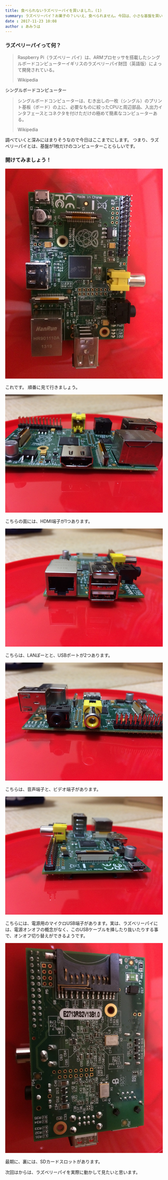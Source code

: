 ```yaml
---
title: 食べられないラズベリーパイを買いました。(1)
summary: ラズベリーパイ？お菓子の？いいえ、食べられません。今回は、小さな基盤を買いました。
date : 2017-11-23 10:08
author : あみうは
---
```

### ラズベリーパイって何？
> Raspberry Pi（ラズベリー パイ）は、ARMプロセッサを搭載したシングルボードコンピューターイギリスのラズベリーパイ財団（英語版）によって開発されている。
> 
> Wikipedia

シングルボードコンピューター

> シングルボードコンピューターは、むき出しの一枚（シングル）のプリント基板（ボード）の上に、必要なものに絞ったCPUと周辺部品、入出力インタフェースとコネクタを付けただけの極めて簡素なコンピューターある。
> 
> Wikipedia

調べていくと深みにはまりそうなので今日はここまでにします。
つまり、ラズベリーパイとは、基盤が1枚だけのコンピューターことらしいです。

### 開けてみましょう！
![開けてみよう！](media/20.jpg)

これです。
順番に見て行きましょう。

![横から](media/21.jpg)

こちらの面には、HDMI端子が1つあります。

![縦から](media/22.jpg)

こちらは、LANぽーとと、USBポートが2つあります。

![反対側の横から](media/23.jpg)

こちらは、音声端子と、ビデオ端子があります。

![反対側の縦から](media/24.jpg)

こちらには、電源用のマイクロUSB端子があります。実は、ラズベリーパイには、電源オンオフの概念がなく、このUSBケーブルを挿したり抜いたりする事で、オンオフ切り替えができるようです。

![裏面](media/25.jpg)

最期に、裏には、SDカードスロットがあります。

次回はからは、ラズベリーパイを実際に動かして見たいと思います。